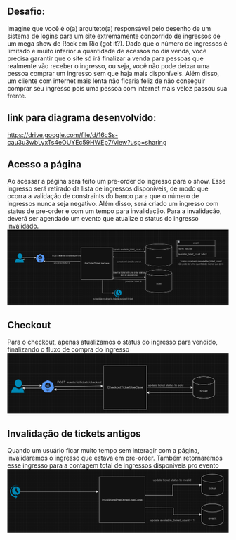 ## Desafio:

Imagine que você é o(a) arquiteto(a) responsável pelo desenho de um sistema de logins para um site extremamente concorrido de ingressos de um mega show de Rock em Rio (got it?). Dado que o número de ingressos é limitado e muito inferior a quantidade de acessos no dia venda, você precisa garantir que o site só irá finalizar a venda para pessoas que realmente vão receber o ingresso, ou seja, você não pode deixar uma pessoa comprar um ingresso sem que haja mais disponíveis. Além disso, um cliente com internet mais lenta não ficaria feliz de não conseguir comprar seu ingresso pois uma pessoa com internet mais veloz passou sua frente.

## link para diagrama desenvolvido:

https://drive.google.com/file/d/16cSs-cau3u3wbLyxTs4eOUYEc59HWEp7/view?usp=sharing

## Acesso a página

Ao acessar a página será feito um pre-order do ingresso para o show. Esse ingresso será retirado da lista de ingressos disponíveis, de modo que ocorra a validação de constraints do banco para que o número de ingressos nunca seja negativo. Além disso, será criado um ingresso com status de pre-order e com um tempo para invalidação. Para a invalidação, deverá ser agendado um evento que atualize o status do ingresso invalidado.
![post_event_ticket_pre_order](post_event_ticket_pre_order.png)

## Checkout

Para o checkout, apenas atualizamos o status do ingresso para vendido, finalizando o fluxo de compra do ingresso
![post_event_ticket_checkout](post_event_ticket_checkout.png)

## Invalidação de tickets antigos

Quando um usuário ficar muito tempo sem interagir com a página, invalidaremos o ingresso que estava em pre-order. Também retornaremos esse ingresso para a contagem total de ingressos disponíveis pro evento
![scheduled_invalidate_ticket](scheduled_invalidate_ticket.png)
